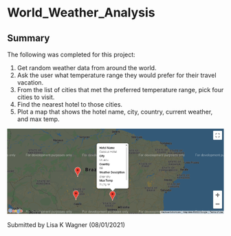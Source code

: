# World_Weather_Analysis

## Summary
The following was completed for this project:
1. Get random weather data from around the world.
2. Ask the user what temperature range they would prefer for their travel vacation.
3. From the list of cities that met the preferred temperature range, pick four cities to visit.
4. Find the nearest hotel to those cities.
5. Plot a map that shows the hotel name, city, country, current weather, and max temp.

![snapshot.png](https://github.com/WagnerLisaK/World_Weather_Analysis/blob/main/snapshot.png)

Submitted by Lisa K Wagner (08/01/2021)
